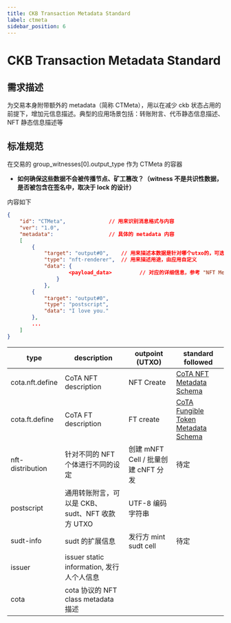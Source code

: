 ```yaml
---
title: CKB Transaction Metadata Standard
label: ctmeta
sidebar_position: 6
---
```


# CKB Transaction Metadata Standard

## 需求描述

为交易本身附带额外的 metadata（简称 CTMeta），用以在减少 ckb 状态占用的前提下，增加元信息描述。典型的应用场景包括：转账附言、代币静态信息描述、NFT 静态信息描述等

## 标准规范

在交易的 group_witnesses[0].output_type 作为 CTMeta 的容器

- **如何确保这些数据不会被传播节点、矿工篡改？（witness 不是共识性数据，是否被包含在签名中，取决于 lock 的设计）**

内容如下

```json
{
	"id": "CTMeta",              // 用来识别消息格式与内容
    "ver": "1.0",
	"metadata":                  // 具体的 metadata 内容
	[
		{
			"target": "output#0",    // 用来描述本数据是针对哪个utxo的，可选标签 input, output, omni
			"type": "nft-renderer",  // 用来描述用途，由应用自定义
            "data": {
                    <payload_data>         // 对应的详细信息，参考 "NFT Metadata Standard"
                }
            },
		{
			"target": "output#0",
			"type": "postscript",
			"data": "I love you."
		},
		...
	]
}

```
| type | description | outpoint (UTXO) | standard followed |
|--|--|--|--|
|cota.nft.define | CoTA NFT description | NFT Create | [CoTA NFT Metadata Schema](./CTMeta-schemas/nft-schema) |
|cota.ft.define | CoTA FT description | FT create | [CoTA Fungible Token Metadata Schema](./CTMeta-schemas/ft-schema) |
|nft-distribution | 针对不同的 NFT 个体进行不同的设定 | 创建 mNFT Cell / 批量创建 cNFT 分发 | 待定 |
| postscript | 通用转账附言，可以是 CKB、sudt、NFT	收款方 UTXO | UTF-8 编码字符串 |
| sudt-info | sudt 的扩展信息 | 发行方 mint sudt cell | 待定 |
| issuer | issuer static information, 发行人个人信息 | | 
| cota | cota 协议的 NFT class metadata 描述 | |
